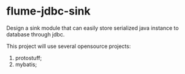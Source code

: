 flume-jdbc-sink
===============

Design a sink module that can easily store serialized java instance to database through jdbc.

This project will use several opensource projects:
1) protostuff;
2) mybatis;

